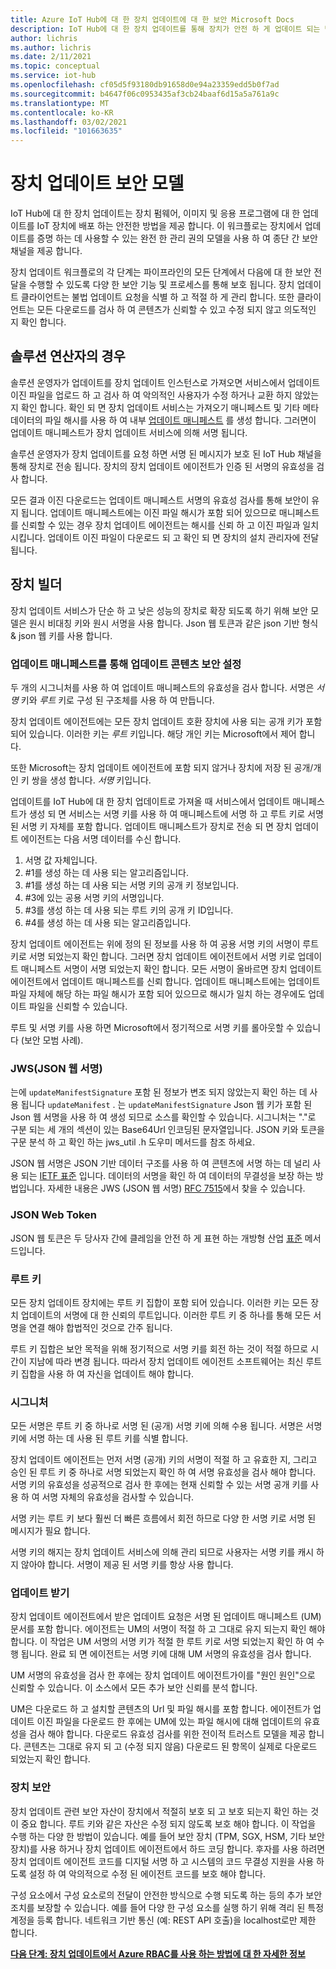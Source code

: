 ```yaml
---
title: Azure IoT Hub에 대 한 장치 업데이트에 대 한 보안 Microsoft Docs
description: IoT Hub에 대 한 장치 업데이트를 통해 장치가 안전 하 게 업데이트 되는 방식을 이해 합니다.
author: lichris
ms.author: lichris
ms.date: 2/11/2021
ms.topic: conceptual
ms.service: iot-hub
ms.openlocfilehash: cf05d5f93180db91658d0e94a23359edd5b0f7ad
ms.sourcegitcommit: b4647f06c0953435af3cb24baaf6d15a5a761a9c
ms.translationtype: MT
ms.contentlocale: ko-KR
ms.lasthandoff: 03/02/2021
ms.locfileid: "101663635"
---
```

# <a name="device-update-security-model"></a>장치 업데이트 보안 모델

IoT Hub에 대 한 장치 업데이트는 장치 펌웨어, 이미지 및 응용 프로그램에 대 한 업데이트를 IoT 장치에 배포 하는 안전한 방법을 제공 합니다. 이 워크플로는 장치에서 업데이트를 증명 하는 데 사용할 수 있는 완전 한 관리 권의 모델을 사용 하 여 종단 간 보안 채널을 제공 합니다.

장치 업데이트 워크플로의 각 단계는 파이프라인의 모든 단계에서 다음에 대 한 보안 전달을 수행할 수 있도록 다양 한 보안 기능 및 프로세스를 통해 보호 됩니다. 장치 업데이트 클라이언트는 불법 업데이트 요청을 식별 하 고 적절 하 게 관리 합니다. 또한 클라이언트는 모든 다운로드를 검사 하 여 콘텐츠가 신뢰할 수 있고 수정 되지 않고 의도적인 지 확인 합니다.

## <a name="for-solution-operators"></a>솔루션 연산자의 경우

솔루션 운영자가 업데이트를 장치 업데이트 인스턴스로 가져오면 서비스에서 업데이트 이진 파일을 업로드 하 고 검사 하 여 악의적인 사용자가 수정 하거나 교환 하지 않았는지 확인 합니다. 확인 되 면 장치 업데이트 서비스는 가져오기 매니페스트 및 기타 메타 데이터의 파일 해시를 사용 하 여 내부 [업데이트 매니페스트](./update-manifest.md) 를 생성 합니다. 그러면이 업데이트 매니페스트가 장치 업데이트 서비스에 의해 서명 됩니다.

솔루션 운영자가 장치 업데이트를 요청 하면 서명 된 메시지가 보호 된 IoT Hub 채널을 통해 장치로 전송 됩니다. 장치의 장치 업데이트 에이전트가 인증 된 서명의 유효성을 검사 합니다. 

모든 결과 이진 다운로드는 업데이트 매니페스트 서명의 유효성 검사를 통해 보안이 유지 됩니다. 업데이트 매니페스트에는 이진 파일 해시가 포함 되어 있으므로 매니페스트를 신뢰할 수 있는 경우 장치 업데이트 에이전트는 해시를 신뢰 하 고 이진 파일과 일치 시킵니다. 업데이트 이진 파일이 다운로드 되 고 확인 되 면 장치의 설치 관리자에 전달 됩니다.

## <a name="for-device-builders"></a>장치 빌더

장치 업데이트 서비스가 단순 하 고 낮은 성능의 장치로 확장 되도록 하기 위해 보안 모델은 원시 비대칭 키와 원시 서명을 사용 합니다. Json 웹 토큰과 같은 json 기반 형식 & json 웹 키를 사용 합니다.

### <a name="securing-update-content-via-the-update-manifest"></a>업데이트 매니페스트를 통해 업데이트 콘텐츠 보안 설정

두 개의 시그니처를 사용 하 여 업데이트 매니페스트의 유효성을 검사 합니다. 서명은 *서명* 키와 *루트* 키로 구성 된 구조체를 사용 하 여 만듭니다.

장치 업데이트 에이전트에는 모든 장치 업데이트 호환 장치에 사용 되는 공개 키가 포함 되어 있습니다. 이러한 키는 *루트* 키입니다. 해당 개인 키는 Microsoft에서 제어 합니다.

또한 Microsoft는 장치 업데이트 에이전트에 포함 되지 않거나 장치에 저장 된 공개/개인 키 쌍을 생성 합니다. *서명* 키입니다.

업데이트를 IoT Hub에 대 한 장치 업데이트로 가져올 때 서비스에서 업데이트 매니페스트가 생성 되 면 서비스는 서명 키를 사용 하 여 매니페스트에 서명 하 고 루트 키로 서명 된 서명 키 자체를 포함 합니다. 업데이트 매니페스트가 장치로 전송 되 면 장치 업데이트 에이전트는 다음 서명 데이터를 수신 합니다.

1. 서명 값 자체입니다.
2. #1를 생성 하는 데 사용 되는 알고리즘입니다.
3. #1를 생성 하는 데 사용 되는 서명 키의 공개 키 정보입니다.
4. #3에 있는 공용 서명 키의 서명입니다.
5. #3를 생성 하는 데 사용 되는 루트 키의 공개 키 ID입니다.
6. #4를 생성 하는 데 사용 되는 알고리즘입니다.

장치 업데이트 에이전트는 위에 정의 된 정보를 사용 하 여 공용 서명 키의 서명이 루트 키로 서명 되었는지 확인 합니다. 그러면 장치 업데이트 에이전트에서 서명 키로 업데이트 매니페스트 서명이 서명 되었는지 확인 합니다. 모든 서명이 올바르면 장치 업데이트 에이전트에서 업데이트 매니페스트를 신뢰 합니다. 업데이트 매니페스트에는 업데이트 파일 자체에 해당 하는 파일 해시가 포함 되어 있으므로 해시가 일치 하는 경우에도 업데이트 파일을 신뢰할 수 있습니다.

루트 및 서명 키를 사용 하면 Microsoft에서 정기적으로 서명 키를 롤아웃할 수 있습니다 (보안 모범 사례).

### <a name="json-web-signature-jws"></a>JWS(JSON 웹 서명)

는에 `updateManifestSignature` 포함 된 정보가 변조 되지 않았는지 확인 하는 데 사용 됩니다 `updateManifest` . 는 `updateManifestSignature` Json 웹 키가 포함 된 Json 웹 서명을 사용 하 여 생성 되므로 소스를 확인할 수 있습니다. 시그니처는 "."로 구분 되는 세 개의 섹션이 있는 Base64Url 인코딩된 문자열입니다.  JSON 키와 토큰을 구문 분석 하 고 확인 하는 jws_util .h 도우미 메서드를 참조 하세요.

JSON 웹 서명은 JSON 기반 데이터 구조를 사용 하 여 콘텐츠에 서명 하는 데 널리 사용 되는 [IETF 표준](https://tools.ietf.org/html/rfc7515) 입니다. 데이터의 서명을 확인 하 여 데이터의 무결성을 보장 하는 방법입니다. 자세한 내용은 JWS (JSON 웹 서명) [RFC 7515](https://www.rfc-editor.org/info/rfc7515)에서 찾을 수 있습니다.

### <a name="json-web-token"></a>JSON Web Token

JSON 웹 토큰은 두 당사자 간에 클레임을 안전 하 게 표현 하는 개방형 산업 [표준](https://tools.ietf.org/html/rfc7519) 메서드입니다.

### <a name="root-keys"></a>루트 키

모든 장치 업데이트 장치에는 루트 키 집합이 포함 되어 있습니다. 이러한 키는 모든 장치 업데이트의 서명에 대 한 신뢰의 루트입니다. 이러한 루트 키 중 하나를 통해 모든 서명을 연결 해야 합법적인 것으로 간주 됩니다.

루트 키 집합은 보안 목적을 위해 정기적으로 서명 키를 회전 하는 것이 적절 하므로 시간이 지남에 따라 변경 됩니다. 따라서 장치 업데이트 에이전트 소프트웨어는 최신 루트 키 집합을 사용 하 여 자신을 업데이트 해야 합니다. 

### <a name="signatures"></a>시그니처

모든 서명은 루트 키 중 하나로 서명 된 (공개) 서명 키에 의해 수용 됩니다. 서명은 서명 키에 서명 하는 데 사용 된 루트 키를 식별 합니다. 

장치 업데이트 에이전트는 먼저 서명 (공개) 키의 서명이 적절 하 고 유효한 지, 그리고 승인 된 루트 키 중 하나로 서명 되었는지 확인 하 여 서명 유효성을 검사 해야 합니다. 서명 키의 유효성을 성공적으로 검사 한 후에는 현재 신뢰할 수 있는 서명 공개 키를 사용 하 여 서명 자체의 유효성을 검사할 수 있습니다.

서명 키는 루트 키 보다 훨씬 더 빠른 흐름에서 회전 하므로 다양 한 서명 키로 서명 된 메시지가 필요 합니다. 

서명 키의 해지는 장치 업데이트 서비스에 의해 관리 되므로 사용자는 서명 키를 캐시 하지 않아야 합니다. 서명이 제공 된 서명 키를 항상 사용 합니다.

### <a name="receiving-updates"></a>업데이트 받기

장치 업데이트 에이전트에서 받은 업데이트 요청은 서명 된 업데이트 매니페스트 (UM) 문서를 포함 합니다. 에이전트는 UM의 서명이 적절 하 고 그대로 유지 되는지 확인 해야 합니다. 이 작업은 UM 서명의 서명 키가 적절 한 루트 키로 서명 되었는지 확인 하 여 수행 됩니다. 완료 되 면 에이전트는 서명 키에 대해 UM 서명의 유효성을 검사 합니다.

UM 서명의 유효성을 검사 한 후에는 장치 업데이트 에이전트가이를 "원인 원인"으로 신뢰할 수 있습니다. 이 소스에서 모든 추가 보안 신뢰를 분석 합니다. 

UM은 다운로드 하 고 설치할 콘텐츠의 Url 및 파일 해시를 포함 합니다. 에이전트가 업데이트 이진 파일을 다운로드 한 후에는 UM에 있는 파일 해시에 대해 업데이트의 유효성을 검사 해야 합니다. 다운로드 유효성 검사를 위한 전이적 트러스트 모델을 제공 합니다. 콘텐츠는 그대로 유지 되 고 (수정 되지 않음) 다운로드 된 항목이 실제로 다운로드 되었는지 확인 합니다. 

### <a name="securing-the-device"></a>장치 보안

장치 업데이트 관련 보안 자산이 장치에서 적절히 보호 되 고 보호 되는지 확인 하는 것이 중요 합니다. 루트 키와 같은 자산은 수정 되지 않도록 보호 해야 합니다. 이 작업을 수행 하는 다양 한 방법이 있습니다. 예를 들어 보안 장치 (TPM, SGX, HSM, 기타 보안 장치)를 사용 하거나 장치 업데이트 에이전트에서 하드 코딩 합니다. 후자를 사용 하려면 장치 업데이트 에이전트 코드를 디지털 서명 하 고 시스템의 코드 무결성 지원을 사용 하도록 설정 하 여 악의적으로 수정 된 에이전트 코드를 보호 해야 합니다.

구성 요소에서 구성 요소로의 전달이 안전한 방식으로 수행 되도록 하는 등의 추가 보안 조치를 보장할 수 있습니다. 예를 들어 다양 한 구성 요소를 실행 하기 위해 격리 된 특정 계정을 등록 합니다. 네트워크 기반 통신 (예: REST API 호출)을 localhost로만 제한 합니다.

**[다음 단계: 장치 업데이트에서 Azure RBAC를 사용 하는 방법에 대 한 자세한 정보](.\device-update-control-access.md)**